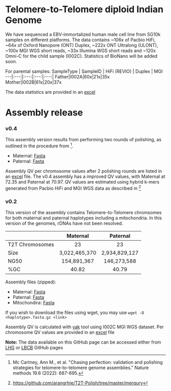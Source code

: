 # Telomere-to-Telomere diploid Indian Genome 
We have sequenced a EBV-immortalized human male cell line from SG10k samples on different platforms. The data contains ~106x of Pacbio HiFi, ~64x of Oxford Nanopore (ONT) Duplex, ~222x ONT Ultralong (ULONT), ~100x MGI WGS short reads, ~33x Illumina WGS short reads and ~120x Omni-C for the child sample (I002C). Statistics of BioNano will be added soon.

For parental samples:
SampleType | SampleID | HiFi (REVIO) | Duplex | MGI
---|:---:|:---:|:---:|:---:|
Father|I002A|60x|21x|35x
Mother|I002B|61x|20x|37x

The data statistics are provided in an [excel](Data/Reads)

# Assembly release

### v0.4

This assembly version results from performing two rounds of polishing, as outlined in the procedure from [^1].
- Maternal: [Fasta](https://figshare.com/ndownloader/files/46211781?private_link=56295c4b2905cef7187f) 
- Paternal: [Fasta](https://figshare.com/ndownloader/files/46211697?private_link=c8a5045cd96979c86939) 

Assembly QV per chromosome values after 2 polishing rounds are listed in an [excel](Data/Assembly) file. The v0.4 assembly has a improved QV values, with Maternal at 72.35 and Paternal at 70.97. QV values are estimated using hybrid k-mers generated from Pacbio HiFi and MGI WGS data as described in [^2]

### v0.2

This version of the assembly contains Telomere-to-Telomere chromsomes for both maternal and paternal haplotypes including a mitochondria. In this version of the genomes, rDNAs have not been resolved. 

 &nbsp;|Maternal|Paternal
---|:---:|:---:
T2T Chromosomes|23|23
Size|3,022,465,370|2,934,829,127
NG50|154,891,367|146,273,588
%GC|40.82|40.79

Assembly files (zipped): 
- Maternal: [Fasta](https://figshare.com/ndownloader/files/44506250) 
- Paternal: [Fasta](https://figshare.com/ndownloader/files/44506241) 
- Mitochondira: [Fasta](https://figshare.com/ndownloader/files/44506232) 

If you wish to download the files using wget, you may use `wget -O <haplotype>.fasta.gz <link>`

Assembly QV is calculated with [yak](https://github.com/lh3/yak) tool using I002C MGI WGS dataset. Per chromosome QV values are provided in an [excel](Data/Assembly) file

**Note:** The data available on this GitHub page can be accessed either from [LHG](https://github.com/LHG-GG/I002C) or [LBCB](https://github.com/lbcb-sci/I002C) GitHub pages

[^1]: Mc Cartney, Ann M., et al. "Chasing perfection: validation and polishing strategies for telomere-to-telomere genome assemblies." Nature methods 19.6 (2022): 687-695.
[^2]: https://github.com/arangrhie/T2T-Polish/tree/master/merqury
